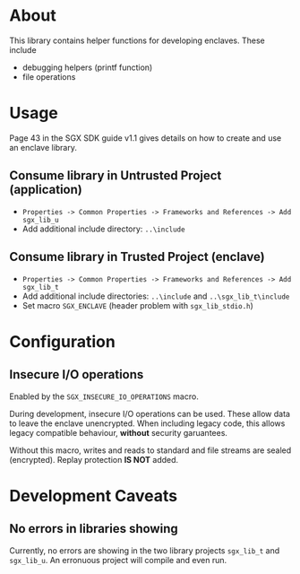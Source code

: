 # About
This library contains helper functions for developing enclaves. These include

- debugging helpers (printf function)
- file operations


# Usage
Page 43 in the SGX SDK guide v1.1 gives details on how to create and use an enclave library.

## Consume library in Untrusted Project (application)
- `Properties -> Common Properties -> Frameworks and References -> Add sgx_lib_u`
- Add additional include directory: `..\include`

## Consume library in Trusted Project (enclave)
- `Properties -> Common Properties -> Frameworks and References -> Add sgx_lib_t`
- Add additional include directories: `..\include` and `..\sgx_lib_t\include`
- Set macro `SGX_ENCLAVE` (header problem with `sgx_lib_stdio.h`)


# Configuration

## Insecure I/O operations
Enabled by the `SGX_INSECURE_IO_OPERATIONS` macro.

During development, insecure I/O operations can be used. These allow data to leave the enclave unencrypted.
When including legacy code, this allows legacy compatible behaviour, **without** security garuantees.

Without this macro, writes and reads to standard and file streams are sealed (encrypted).
Replay protection **IS NOT** added.


# Development Caveats

## No errors in libraries showing
Currently, no errors are showing in the two library projects `sgx_lib_t` and `sgx_lib_u`. An erronuous project will compile and even run.